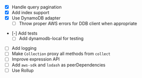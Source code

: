 - [X] Handle query pagination
- [X] Add index support
- [X] Use DynamoDB adapter
  - [ ] Throw proper AWS errors for DDB client when appropriate 
- [-] Add tests
  - [ ] Add dynamodb-local for testing
- [ ] Add logging
- [ ] Make `Collection` proxy all methods from `collect`
- [ ] Improve expression API
- [ ] Add `aws-sdk` and `lodash` as peerDependencies
- [ ] Use Rollup
